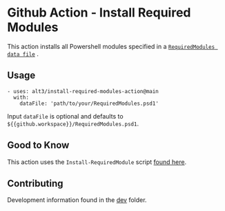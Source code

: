 # Github Action - Install Required Modules

This action installs all Powershell modules specified in a
[`RequiredModules data file`](https://github.com/alt3/install-required-modules-action/blob/main/dev/RequiredModules.psd1)
.

## Usage

```
- uses: alt3/install-required-modules-action@main
  with:
    dataFile: 'path/to/your/RequiredModules.psd1'
```

Input `dataFile` is optional and defaults to `${{github.workspace}}/RequiredModules.psd1`.

## Good to Know

This action uses the `Install-RequiredModule` script [found here](https://github.com/Jaykul/RequiredModules).

## Contributing

Development information found in the
[dev](https://github.com/alt3/install-required-modules-action/tree/main/dev)
folder.
